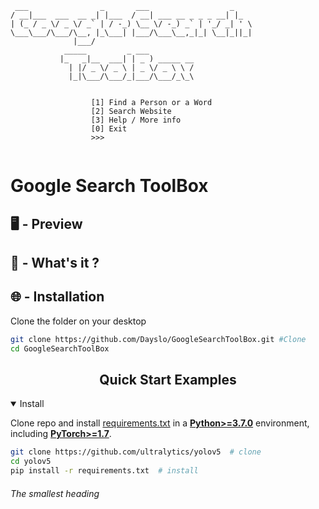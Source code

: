   ``` golang
   ___                _       ___                  _     
  / __|___  ___  __ _| |___  / __| ___ __ _ _ _ __| |_   
 | (_ / _ \/ _ \/ _` | / -_) \__ \/ -_) _` | '_/ _| ' \  
  \___\___/\___/\__, |_\___| |___/\___\__,_|_| \__|_||_| 
                |___/                                    
              _____         _ ___                        
             |_   _|__  ___| | _ ) _____ __              
               | |/ _ \/ _ \ | _ \/ _ \ \ /              
               |_|\___/\___/_|___/\___/_\_\              
                                                                       
                                                                    
                    [1] Find a Person or a Word
                    [2] Search Website
                    [3] Help / More info
                    [0] Exit
                    >>> 
                    
  ```
   
   
   
   




# Google Search ToolBox
## :desktop_computer: - Preview
## :open_book: - What's it ?
## :globe_with_meridians: - Installation
Clone the folder on your desktop
```bash
git clone https://github.com/Dayslo/GoogleSearchToolBox.git #Clone
cd GoogleSearchToolBox
```
## <div align="center">Quick Start Examples</div>

<details open>
<summary>Install</summary>

Clone repo and install [requirements.txt](https://github.com/ultralytics/yolov5/blob/master/requirements.txt) in a
[**Python>=3.7.0**](https://www.python.org/) environment, including
[**PyTorch>=1.7**](https://pytorch.org/get-started/locally/).

```bash
git clone https://github.com/ultralytics/yolov5  # clone
cd yolov5
pip install -r requirements.txt  # install
```

</details>

###### The smallest heading
